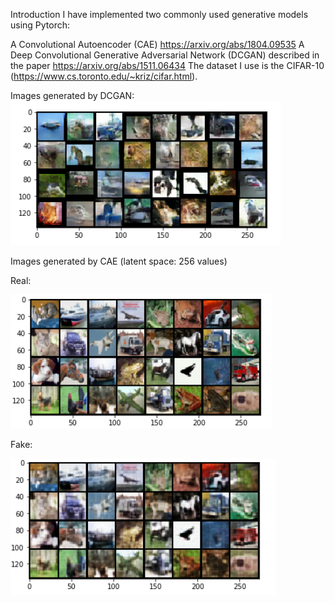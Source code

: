 Introduction
I have implemented two commonly used generative models using Pytorch:

A Convolutional Autoencoder (CAE) https://arxiv.org/abs/1804.09535
A Deep Convolutional Generative Adversarial Network (DCGAN) described in the paper https://arxiv.org/abs/1511.06434
The dataset I use is the CIFAR-10 (https://www.cs.toronto.edu/~kriz/cifar.html).

Images generated by DCGAN:
![DCGAN_image](https://github.com/cachett/DCGANandCAE/blob/master/DCGAN_img.PNG)

Images generated by CAE (latent space: 256 values)

Real:

![CAE_image](https://github.com/cachett/DCGANandCAE/blob/master/CAE_img_true.png)

Fake:

![CAE_image](https://github.com/cachett/DCGANandCAE/blob/master/CAE_img_false.PNG)
